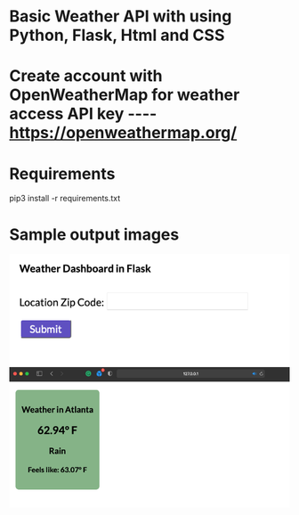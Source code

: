 # Basic Weather API with using Python, Flask, Html and CSS


# Create account with OpenWeatherMap for weather access API key ---- https://openweathermap.org/


# Requirements
pip3 install -r requirements.txt

# Sample output images 

![Screenshot](/images/screenshot1.png)
![Screenshot](/images/screenshot2.png)
